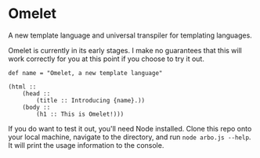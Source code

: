 # Omelet
A new template language and universal transpiler for templating languages.

Omelet is currently in its early stages. I make no guarantees that this will work correctly for you at this point if you choose to try it out.

    def name = "Omelet, a new template language"

    (html ::
        (head ::
            (title :: Introducing {name}.))
        (body ::
            (h1 :: This is Omelet!)))

If you do want to test it out, you'll need Node installed. Clone this repo onto your local machine, navigate to the directory, and run `node arbo.js --help`. It will print the usage information to the console.